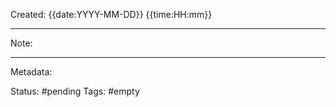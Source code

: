 Created: {{date:YYYY-MM-DD}} {{time:HH:mm}}

---
Note:

---
Metadata:

Status: #pending
Tags: #empty